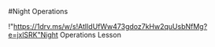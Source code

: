 #Night Operations

!"https://1drv.ms/w/s!AtlIdUfWw473gdoz7kHw2quUsbNfMg?e=jxlSRK"Night Operations Lesson


